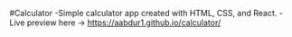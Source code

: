 #Calculator
-Simple calculator app created with HTML, CSS, and React.
-Live preview here -> https://aabdur1.github.io/calculator/
